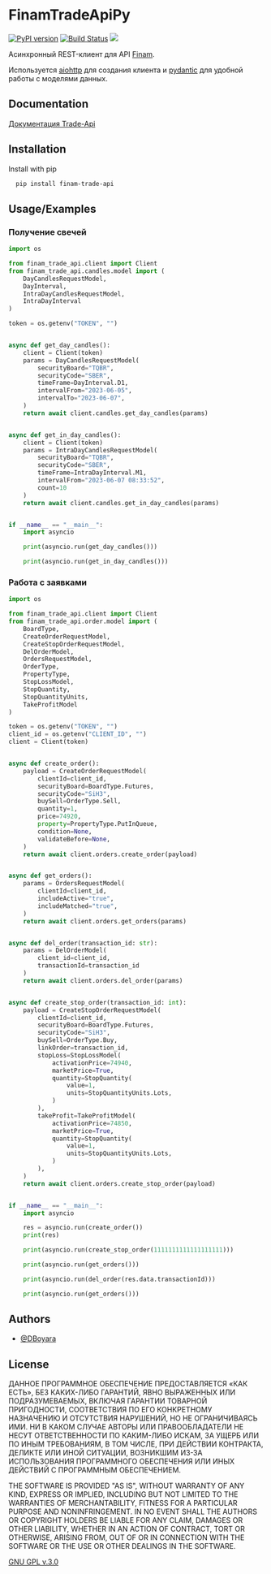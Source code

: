 
# FinamTradeApiPy

[![PyPI version](https://img.shields.io/pypi/v/finam-trade-api.svg)](https://pypi.python.org/pypi/finam-trade-api/)
[![Build Status](https://github.com/DBoyara/FinamTradeApiPy/workflows/CodeQL/badge.svg)](https://github.com/DBoyara/FinamTradeApiPy/actions)
<a href="https://codeclimate.com/github/DBoyara/FinamTradeApiPy/maintainability"><img src="https://api.codeclimate.com/v1/badges/8ecc913021ba859872ac/maintainability" /></a>

Асинхронный REST-клиент для API [Finam](https://finamweb.github.io/trade-api-docs).

Используется [aiohttp](https://github.com/aio-libs/aiohttp) для создания клиента и [pydantic](https://github.com/pydantic/pydantic) для удобной работы с моделями данных.


## Documentation

[Документация Trade-Api](https://trade-api.finam.ru/swagger/index.html)


## Installation

Install with pip

```bash
  pip install finam-trade-api
```
    
## Usage/Examples

### Получение свечей

```python
import os

from finam_trade_api.client import Client
from finam_trade_api.candles.model import (
    DayCandlesRequestModel, 
    DayInterval, 
    IntraDayCandlesRequestModel, 
    IntraDayInterval
)

token = os.getenv("TOKEN", "")


async def get_day_candles():
    client = Client(token)
    params = DayCandlesRequestModel(
        securityBoard="TQBR",
        securityCode="SBER",
        timeFrame=DayInterval.D1,
        intervalFrom="2023-06-05",
        intervalTo="2023-06-07",
    )
    return await client.candles.get_day_candles(params)


async def get_in_day_candles():
    client = Client(token)
    params = IntraDayCandlesRequestModel(
        securityBoard="TQBR",
        securityCode="SBER",
        timeFrame=IntraDayInterval.M1,
        intervalFrom="2023-06-07 08:33:52",
        count=10
    )
    return await client.candles.get_in_day_candles(params)


if __name__ == "__main__":
    import asyncio

    print(asyncio.run(get_day_candles()))

    print(asyncio.run(get_in_day_candles()))
```

### Работа с заявками

```python
import os

from finam_trade_api.client import Client
from finam_trade_api.order.model import (
    BoardType,
    CreateOrderRequestModel,
    CreateStopOrderRequestModel,
    DelOrderModel,
    OrdersRequestModel,
    OrderType,
    PropertyType,
    StopLossModel,
    StopQuantity,
    StopQuantityUnits,
    TakeProfitModel
)

token = os.getenv("TOKEN", "")
client_id = os.getenv("CLIENT_ID", "")
client = Client(token)


async def create_order():
    payload = CreateOrderRequestModel(
        clientId=client_id,
        securityBoard=BoardType.Futures,
        securityCode="SiH3",
        buySell=OrderType.Sell,
        quantity=1,
        price=74920,
        property=PropertyType.PutInQueue,
        condition=None,
        validateBefore=None,
    )
    return await client.orders.create_order(payload)


async def get_orders():
    params = OrdersRequestModel(
        clientId=client_id,
        includeActive="true",
        includeMatched="true",
    )
    return await client.orders.get_orders(params)


async def del_order(transaction_id: str):
    params = DelOrderModel(
        client_id=client_id,
        transactionId=transaction_id
    )
    return await client.orders.del_order(params)


async def create_stop_order(transaction_id: int):
    payload = CreateStopOrderRequestModel(
        clientId=client_id,
        securityBoard=BoardType.Futures,
        securityCode="SiH3",
        buySell=OrderType.Buy,
        linkOrder=transaction_id,
        stopLoss=StopLossModel(
            activationPrice=74940,
            marketPrice=True,
            quantity=StopQuantity(
                value=1,
                units=StopQuantityUnits.Lots,
            )
        ),
        takeProfit=TakeProfitModel(
            activationPrice=74850,
            marketPrice=True,
            quantity=StopQuantity(
                value=1,
                units=StopQuantityUnits.Lots,
            )
        ),
    )
    return await client.orders.create_stop_order(payload)


if __name__ == "__main__":
    import asyncio

    res = asyncio.run(create_order())
    print(res)

    print(asyncio.run(create_stop_order(1111111111111111111)))

    print(asyncio.run(get_orders()))

    print(asyncio.run(del_order(res.data.transactionId)))

    print(asyncio.run(get_orders()))
```


## Authors

- [@DBoyara](https://www.github.com/DBoyara)


## License

ДАННОЕ ПРОГРАММНОЕ ОБЕСПЕЧЕНИЕ ПРЕДОСТАВЛЯЕТСЯ «КАК ЕСТЬ», БЕЗ КАКИХ-ЛИБО ГАРАНТИЙ, ЯВНО ВЫРАЖЕННЫХ ИЛИ ПОДРАЗУМЕВАЕМЫХ, ВКЛЮЧАЯ ГАРАНТИИ ТОВАРНОЙ ПРИГОДНОСТИ, СООТВЕТСТВИЯ ПО ЕГО КОНКРЕТНОМУ НАЗНАЧЕНИЮ И ОТСУТСТВИЯ НАРУШЕНИЙ, НО НЕ ОГРАНИЧИВАЯСЬ ИМИ. НИ В КАКОМ СЛУЧАЕ АВТОРЫ ИЛИ ПРАВООБЛАДАТЕЛИ НЕ НЕСУТ ОТВЕТСТВЕННОСТИ ПО КАКИМ-ЛИБО ИСКАМ, ЗА УЩЕРБ ИЛИ ПО ИНЫМ ТРЕБОВАНИЯМ, В ТОМ ЧИСЛЕ, ПРИ ДЕЙСТВИИ КОНТРАКТА, ДЕЛИКТЕ ИЛИ ИНОЙ СИТУАЦИИ, ВОЗНИКШИМ ИЗ-ЗА ИСПОЛЬЗОВАНИЯ ПРОГРАММНОГО ОБЕСПЕЧЕНИЯ ИЛИ ИНЫХ ДЕЙСТВИЙ С ПРОГРАММНЫМ ОБЕСПЕЧЕНИЕМ.

THE SOFTWARE IS PROVIDED "AS IS", WITHOUT WARRANTY OF ANY KIND, EXPRESS OR IMPLIED, INCLUDING BUT NOT LIMITED TO THE WARRANTIES OF MERCHANTABILITY, FITNESS FOR A PARTICULAR PURPOSE AND NONINFRINGEMENT. IN NO EVENT SHALL THE AUTHORS OR COPYRIGHT HOLDERS BE LIABLE FOR ANY CLAIM, DAMAGES OR OTHER LIABILITY, WHETHER IN AN ACTION OF CONTRACT, TORT OR OTHERWISE, ARISING FROM, OUT OF OR IN CONNECTION WITH THE SOFTWARE OR THE USE OR OTHER DEALINGS IN THE SOFTWARE.

[GNU GPL v.3.0](https://choosealicense.com/licenses/gpl-3.0/)

